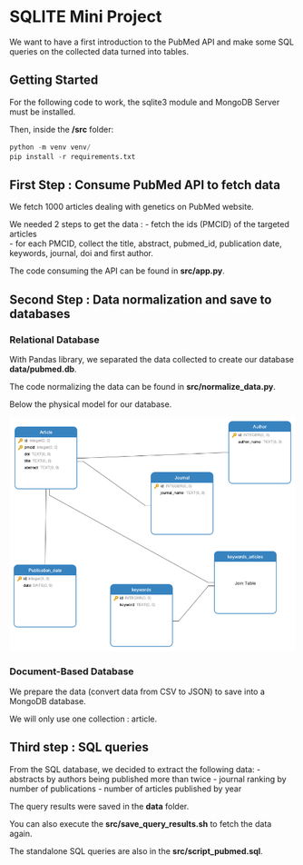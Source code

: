 # SQLITE Mini Project

We want to have a first introduction to the PubMed API and make some SQL queries on the collected data turned into tables.

## Getting Started

For the following code to work, the sqlite3 module and MongoDB Server must be installed.

Then, inside the **/src** folder: 

```python
python -m venv venv/
pip install -r requirements.txt
```

## First Step : Consume PubMed API to fetch data

We fetch 1000 articles dealing with genetics on PubMed website.

We needed 2 steps to get the data :
    - fetch the ids (PMCID) of the targeted articles  
    - for each PMCID, collect the title, abstract, pubmed_id, publication date, keywords, journal, doi and first author. 

The code consuming the API can be found in **src/app.py**.

## Second Step : Data normalization and save to databases

### Relational Database

With Pandas library, we separated the data collected to create our database **data/pubmed.db**.

The code normalizing the data can be found in **src/normalize_data.py**.

Below the physical model for our database.

![sql_model](img/model.png)

### Document-Based Database

We prepare the data (convert data from CSV to JSON) to save into a MongoDB database.

We will only use one collection : article.


## Third step : SQL queries

From the SQL database, we decided to extract the following data:
    - abstracts by authors being published more than twice
    - journal ranking by number of publications
    - number of articles published by year

The query results were saved in the **data** folder.

You can also execute the **src/save_query_results.sh** to fetch the data again.

The standalone SQL queries are also in the **src/script_pubmed.sql**.
